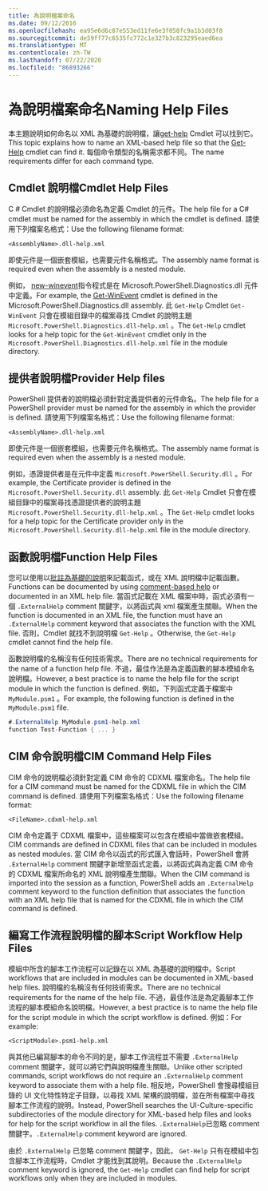 ```yaml
---
title: 為說明檔案命名
ms.date: 09/12/2016
ms.openlocfilehash: ea95e6d6c87e553ed11fe6e3f058fc9a1b3d03f8
ms.sourcegitcommit: de59ff77c6535fc772c1e327b3c823295eaed6ea
ms.translationtype: MT
ms.contentlocale: zh-TW
ms.lasthandoff: 07/22/2020
ms.locfileid: "86893266"
---
```

# <a name="naming-help-files"></a><span data-ttu-id="d13ce-102">為說明檔案命名</span><span class="sxs-lookup"><span data-stu-id="d13ce-102">Naming Help Files</span></span>

<span data-ttu-id="d13ce-103">本主題說明如何命名以 XML 為基礎的說明檔，讓[get-help](/powershell/module/Microsoft.PowerShell.Core/Get-Help) Cmdlet 可以找到它。</span><span class="sxs-lookup"><span data-stu-id="d13ce-103">This topic explains how to name an XML-based help file so that the [Get-Help](/powershell/module/Microsoft.PowerShell.Core/Get-Help) cmdlet can find it.</span></span> <span data-ttu-id="d13ce-104">每個命令類型的名稱需求都不同。</span><span class="sxs-lookup"><span data-stu-id="d13ce-104">The name requirements differ for each command type.</span></span>

## <a name="cmdlet-help-files"></a><span data-ttu-id="d13ce-105">Cmdlet 說明檔</span><span class="sxs-lookup"><span data-stu-id="d13ce-105">Cmdlet Help Files</span></span>

<span data-ttu-id="d13ce-106">C # Cmdlet 的說明檔必須命名為定義 Cmdlet 的元件。</span><span class="sxs-lookup"><span data-stu-id="d13ce-106">The help file for a C# cmdlet must be named for the assembly in which the cmdlet is defined.</span></span> <span data-ttu-id="d13ce-107">請使用下列檔案名格式：</span><span class="sxs-lookup"><span data-stu-id="d13ce-107">Use the following filename format:</span></span>

```
<AssemblyName>.dll-help.xml
```

<span data-ttu-id="d13ce-108">即使元件是一個嵌套模組，也需要元件名稱格式。</span><span class="sxs-lookup"><span data-stu-id="d13ce-108">The assembly name format is required even when the assembly is a nested module.</span></span>

<span data-ttu-id="d13ce-109">例如， [new-winevent](/powershell/module/Microsoft.PowerShell.Diagnostics/Get-WinEvent)指令程式是在 Microsoft.PowerShell.Diagnostics.dll 元件中定義。</span><span class="sxs-lookup"><span data-stu-id="d13ce-109">For example, the [Get-WinEvent](/powershell/module/Microsoft.PowerShell.Diagnostics/Get-WinEvent) cmdlet is defined in the Microsoft.PowerShell.Diagnostics.dll assembly.</span></span> <span data-ttu-id="d13ce-110">此 `Get-Help` Cmdlet `Get-WinEvent` 只會在模組目錄中的檔案尋找 Cmdlet 的說明主題 `Microsoft.PowerShell.Diagnostics.dll-help.xml` 。</span><span class="sxs-lookup"><span data-stu-id="d13ce-110">The `Get-Help` cmdlet looks for a help topic for the `Get-WinEvent` cmdlet only in the `Microsoft.PowerShell.Diagnostics.dll-help.xml` file in the module directory.</span></span>

## <a name="provider-help-files"></a><span data-ttu-id="d13ce-111">提供者說明檔</span><span class="sxs-lookup"><span data-stu-id="d13ce-111">Provider Help files</span></span>

<span data-ttu-id="d13ce-112">PowerShell 提供者的說明檔必須針對定義提供者的元件命名。</span><span class="sxs-lookup"><span data-stu-id="d13ce-112">The help file for a PowerShell provider must be named for the assembly in which the provider is defined.</span></span> <span data-ttu-id="d13ce-113">請使用下列檔案名格式：</span><span class="sxs-lookup"><span data-stu-id="d13ce-113">Use the following filename format:</span></span>

`<AssemblyName>.dll-help.xml`

<span data-ttu-id="d13ce-114">即使元件是一個嵌套模組，也需要元件名稱格式。</span><span class="sxs-lookup"><span data-stu-id="d13ce-114">The assembly name format is required even when the assembly is a nested module.</span></span>

<span data-ttu-id="d13ce-115">例如，憑證提供者是在元件中定義 `Microsoft.PowerShell.Security.dll` 。</span><span class="sxs-lookup"><span data-stu-id="d13ce-115">For example, the Certificate provider is defined in the `Microsoft.PowerShell.Security.dll` assembly.</span></span> <span data-ttu-id="d13ce-116">此 `Get-Help` Cmdlet 只會在模組目錄中的檔案尋找憑證提供者的說明主題 `Microsoft.PowerShell.Security.dll-help.xml` 。</span><span class="sxs-lookup"><span data-stu-id="d13ce-116">The `Get-Help` cmdlet looks for a help topic for the Certificate provider only in the `Microsoft.PowerShell.Security.dll-help.xml` file in the module directory.</span></span>

## <a name="function-help-files"></a><span data-ttu-id="d13ce-117">函數說明檔</span><span class="sxs-lookup"><span data-stu-id="d13ce-117">Function Help Files</span></span>

<span data-ttu-id="d13ce-118">您可以使用以[批註為基礎的說明](/powershell/module/microsoft.powershell.core/about/about_comment_based_help)來記載函式，或在 XML 說明檔中記載函數。</span><span class="sxs-lookup"><span data-stu-id="d13ce-118">Functions can be documented by using [comment-based help](/powershell/module/microsoft.powershell.core/about/about_comment_based_help) or documented in an XML help file.</span></span> <span data-ttu-id="d13ce-119">當函式記載在 XML 檔案中時，函式必須有一個 `.ExternalHelp` comment 關鍵字，以將函式與 xml 檔案產生關聯。</span><span class="sxs-lookup"><span data-stu-id="d13ce-119">When the function is documented in an XML file, the function must have an `.ExternalHelp` comment keyword that associates the function with the XML file.</span></span> <span data-ttu-id="d13ce-120">否則，Cmdlet 就找不到說明檔 `Get-Help` 。</span><span class="sxs-lookup"><span data-stu-id="d13ce-120">Otherwise, the `Get-Help` cmdlet cannot find the help file.</span></span>

<span data-ttu-id="d13ce-121">函數說明檔的名稱沒有任何技術需求。</span><span class="sxs-lookup"><span data-stu-id="d13ce-121">There are no technical requirements for the name of a function help file.</span></span> <span data-ttu-id="d13ce-122">不過，最佳作法是為定義函數的腳本模組命名說明檔。</span><span class="sxs-lookup"><span data-stu-id="d13ce-122">However, a best practice is to name the help file for the script module in which the function is defined.</span></span> <span data-ttu-id="d13ce-123">例如，下列函式定義于檔案中 `MyModule.psm1` 。</span><span class="sxs-lookup"><span data-stu-id="d13ce-123">For example, the following function is defined in the `MyModule.psm1` file.</span></span>

```csharp
#.ExternalHelp MyModule.psm1-help.xml
function Test-Function { ... }
```

## <a name="cim-command-help-files"></a><span data-ttu-id="d13ce-124">CIM 命令說明檔</span><span class="sxs-lookup"><span data-stu-id="d13ce-124">CIM Command Help Files</span></span>

<span data-ttu-id="d13ce-125">CIM 命令的說明檔必須針對定義 CIM 命令的 CDXML 檔案命名。</span><span class="sxs-lookup"><span data-stu-id="d13ce-125">The help file for a CIM command must be named for the CDXML file in which the CIM command is defined.</span></span> <span data-ttu-id="d13ce-126">請使用下列檔案名格式：</span><span class="sxs-lookup"><span data-stu-id="d13ce-126">Use the following filename format:</span></span>

`<FileName>.cdxml-help.xml`

<span data-ttu-id="d13ce-127">CIM 命令定義于 CDXML 檔案中，這些檔案可以包含在模組中當做嵌套模組。</span><span class="sxs-lookup"><span data-stu-id="d13ce-127">CIM commands are defined in CDXML files that can be included in modules as nested modules.</span></span> <span data-ttu-id="d13ce-128">當 CIM 命令以函式的形式匯入會話時，PowerShell 會將 `.ExternalHelp` comment 關鍵字新增至函式定義，以將函式與為定義 CIM 命令的 CDXML 檔案所命名的 XML 說明檔產生關聯。</span><span class="sxs-lookup"><span data-stu-id="d13ce-128">When the CIM command is imported into the session as a function, PowerShell adds an `.ExternalHelp` comment keyword to the function definition that associates the function with an XML help file that is named for the CDXML file in which the CIM command is defined.</span></span>

## <a name="script-workflow-help-files"></a><span data-ttu-id="d13ce-129">編寫工作流程說明檔的腳本</span><span class="sxs-lookup"><span data-stu-id="d13ce-129">Script Workflow Help Files</span></span>

<span data-ttu-id="d13ce-130">模組中所含的腳本工作流程可以記錄在以 XML 為基礎的說明檔中。</span><span class="sxs-lookup"><span data-stu-id="d13ce-130">Script workflows that are included in modules can be documented in XML-based help files.</span></span> <span data-ttu-id="d13ce-131">說明檔的名稱沒有任何技術需求。</span><span class="sxs-lookup"><span data-stu-id="d13ce-131">There are no technical requirements for the name of the help file.</span></span> <span data-ttu-id="d13ce-132">不過，最佳作法是為定義腳本工作流程的腳本模組命名說明檔。</span><span class="sxs-lookup"><span data-stu-id="d13ce-132">However, a best practice is to name the help file for the script module in which the script workflow is defined.</span></span> <span data-ttu-id="d13ce-133">例如：</span><span class="sxs-lookup"><span data-stu-id="d13ce-133">For example:</span></span>

`<ScriptModule>.psm1-help.xml`

<span data-ttu-id="d13ce-134">與其他已編寫腳本的命令不同的是，腳本工作流程並不需要 `.ExternalHelp` comment 關鍵字，就可以將它們與說明檔產生關聯。</span><span class="sxs-lookup"><span data-stu-id="d13ce-134">Unlike other scripted commands, script workflows do not require an `.ExternalHelp` comment keyword to associate them with a help file.</span></span> <span data-ttu-id="d13ce-135">相反地，PowerShell 會搜尋模組目錄的 UI 文化特性特定子目錄，以尋找 XML 架構的說明檔，並在所有檔案中尋找腳本工作流程的說明。</span><span class="sxs-lookup"><span data-stu-id="d13ce-135">Instead, PowerShell searches the UI-Culture-specific subdirectories of the module directory for XML-based help files and looks for help for the script workflow in all the files.</span></span> <span data-ttu-id="d13ce-136">`.ExternalHelp`已忽略 comment 關鍵字。</span><span class="sxs-lookup"><span data-stu-id="d13ce-136">`.ExternalHelp` comment keyword are ignored.</span></span>

<span data-ttu-id="d13ce-137">由於 `.ExternalHelp` 已忽略 comment 關鍵字，因此， `Get-Help` 只有在模組中包含腳本工作流程時，Cmdlet 才能找到其說明。</span><span class="sxs-lookup"><span data-stu-id="d13ce-137">Because the `.ExternalHelp` comment keyword is ignored, the `Get-Help` cmdlet can find help for script workflows only when they are included in modules.</span></span>
